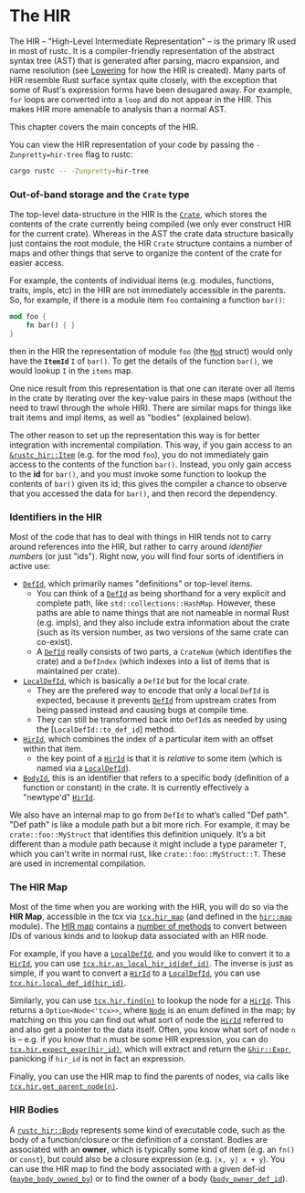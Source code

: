 # The HIR

The HIR – "High-Level Intermediate Representation" – is the primary IR used
in most of rustc. It is a compiler-friendly representation of the abstract
syntax tree (AST) that is generated after parsing, macro expansion, and name
resolution (see [Lowering](./lowering.html) for how the HIR is created).
Many parts of HIR resemble Rust surface syntax quite closely, with
the exception that some of Rust's expression forms have been desugared away.
For example, `for` loops are converted into a `loop` and do not appear in
the HIR. This makes HIR more amenable to analysis than a normal AST.

This chapter covers the main concepts of the HIR.

You can view the HIR representation of your code by passing the
`-Zunpretty=hir-tree` flag to rustc:

```bash
cargo rustc -- -Zunpretty=hir-tree
```

### Out-of-band storage and the `Crate` type

The top-level data-structure in the HIR is the [`Crate`], which stores
the contents of the crate currently being compiled (we only ever
construct HIR for the current crate). Whereas in the AST the crate
data structure basically just contains the root module, the HIR
`Crate` structure contains a number of maps and other things that
serve to organize the content of the crate for easier access.

[`Crate`]: https://doc.rust-lang.org/nightly/nightly-rustc/rustc_hir/struct.Crate.html

For example, the contents of individual items (e.g. modules,
functions, traits, impls, etc) in the HIR are not immediately
accessible in the parents. So, for example, if there is a module item
`foo` containing a function `bar()`:

```rust
mod foo {
    fn bar() { }
}
```

then in the HIR the representation of module `foo` (the [`Mod`]
struct) would only have the **`ItemId`** `I` of `bar()`. To get the
details of the function `bar()`, we would lookup `I` in the
`items` map.

[`Mod`]: https://doc.rust-lang.org/nightly/nightly-rustc/rustc_hir/struct.Mod.html

One nice result from this representation is that one can iterate
over all items in the crate by iterating over the key-value pairs
in these maps (without the need to trawl through the whole HIR).
There are similar maps for things like trait items and impl items,
as well as "bodies" (explained below).

The other reason to set up the representation this way is for better
integration with incremental compilation. This way, if you gain access
to an [`&rustc_hir::Item`] (e.g. for the mod `foo`), you do not immediately
gain access to the contents of the function `bar()`. Instead, you only
gain access to the **id** for `bar()`, and you must invoke some
function to lookup the contents of `bar()` given its id; this gives
the compiler a chance to observe that you accessed the data for
`bar()`, and then record the dependency.

[`&rustc_hir::Item`]: https://doc.rust-lang.org/nightly/nightly-rustc/rustc_hir/struct.Item.html

<a name="hir-id"></a>

### Identifiers in the HIR

Most of the code that has to deal with things in HIR tends not to
carry around references into the HIR, but rather to carry around
*identifier numbers* (or just "ids"). Right now, you will find four
sorts of identifiers in active use:

- [`DefId`], which primarily names "definitions" or top-level items.
  - You can think of a [`DefId`] as being shorthand for a very explicit
    and complete path, like `std::collections::HashMap`. However,
    these paths are able to name things that are not nameable in
    normal Rust (e.g. impls), and they also include extra information
    about the crate (such as its version number, as two versions of
    the same crate can co-exist).
  - A [`DefId`] really consists of two parts, a `CrateNum` (which
    identifies the crate) and a `DefIndex` (which indexes into a list
    of items that is maintained per crate).
- [`LocalDefId`], which is basically a `DefId` but for the local crate.
  - They are the prefered way to encode that only a local `DefId` is
    expected, because it prevents [`DefId`] from upstream crates from
    being passed instead and causing bugs at compile time.
  - They can still be transformed back into `DefId`s as needed by using
    the [`LocalDefId::to_def_id`] method.
- [`HirId`], which combines the index of a particular item with an
  offset within that item.
  - the key point of a [`HirId`] is that it is *relative* to some item
    (which is named via a [`LocalDefId`]).
- [`BodyId`], this is an identifier that refers to a specific
  body (definition of a function or constant) in the crate. It is currently
  effectively a "newtype'd" [`HirId`].

[`DefId`]: https://doc.rust-lang.org/nightly/nightly-rustc/rustc_hir/def_id/struct.DefId.html
[`LocalDefId`]: https://doc.rust-lang.org/nightly/nightly-rustc/rustc_hir/def_id/struct.LocalDefId.html
[`HirId`]: https://doc.rust-lang.org/nightly/nightly-rustc/rustc_hir/hir_id/struct.HirId.html
[`BodyId`]: https://doc.rust-lang.org/nightly/nightly-rustc/rustc_hir/struct.BodyId.html

We also have an internal map to go from `DefId` to what’s called "Def path". "Def path" is like a
module path but a bit more rich. For example, it may be `crate::foo::MyStruct` that identifies
this definition uniquely. It’s a bit different than a module path because it might include a type
parameter `T`, which you can't write in normal rust, like `crate::foo::MyStruct::T`. These are used
in incremental compilation.

### The HIR Map

Most of the time when you are working with the HIR, you will do so via
the **HIR Map**, accessible in the tcx via [`tcx.hir_map`] (and defined in
the [`hir::map`] module). The [HIR map] contains a [number of methods] to
convert between IDs of various kinds and to lookup data associated
with an HIR node.

[`tcx.hir_map`]: https://doc.rust-lang.org/nightly/nightly-rustc/rustc_middle/ty/context/struct.GlobalCtxt.html#structfield.hir_map
[`hir::map`]: https://doc.rust-lang.org/nightly/nightly-rustc/rustc_middle/hir/map/index.html
[HIR map]: https://doc.rust-lang.org/nightly/nightly-rustc/rustc_middle/hir/map/struct.Map.html
[number of methods]: https://doc.rust-lang.org/nightly/nightly-rustc/rustc_middle/hir/map/struct.Map.html#methods

For example, if you have a [`LocalDefId`], and you would like to convert it
to a [`HirId`], you can use [`tcx.hir.as_local_hir_id(def_id)`][as_local_hir_id].
The inverse is just as simple, if you want to convert a [`HirId`] to a [`LocalDefId`],
you can use [`tcx.hir.local_def_id(hir_id)`][local_def_id].

[as_local_hir_id]: https://doc.rust-lang.org/nightly/nightly-rustc/rustc_middle/hir/map/struct.Map.html#method.as_local_hir_id
[local_def_id]: https://doc.rust-lang.org/nightly/nightly-rustc/rustc_middle/hir/map/struct.Map.html#method.local_def_id

Similarly, you can use [`tcx.hir.find(n)`][find] to lookup the node for a
[`HirId`]. This returns a `Option<Node<'tcx>>`, where [`Node`] is an enum
defined in the map; by matching on this you can find out what sort of
node the [`HirId`] referred to and also get a pointer to the data
itself. Often, you know what sort of node `n` is – e.g. if you know
that `n` must be some HIR expression, you can do
[`tcx.hir.expect_expr(hir_id)`][expect_expr], which will extract and return the
[`&hir::Expr`][Expr], panicking if `hir_id` is not in fact an expression.

[find]: https://doc.rust-lang.org/nightly/nightly-rustc/rustc_middle/hir/map/struct.Map.html#method.find
[`Node`]: https://doc.rust-lang.org/nightly/nightly-rustc/rustc_hir/enum.Node.html
[expect_expr]: https://doc.rust-lang.org/nightly/nightly-rustc/rustc_middle/hir/map/struct.Map.html#method.expect_expr
[Expr]: https://doc.rust-lang.org/nightly/nightly-rustc/rustc_hir/struct.Expr.html

Finally, you can use the HIR map to find the parents of nodes, via
calls like [`tcx.hir.get_parent_node(n)`][get_parent_node].

[get_parent_node]: https://doc.rust-lang.org/nightly/nightly-rustc/rustc_middle/hir/map/struct.Map.html#method.get_parent_node

### HIR Bodies

A [`rustc_hir::Body`] represents some kind of executable code, such as the body
of a function/closure or the definition of a constant. Bodies are
associated with an **owner**, which is typically some kind of item
(e.g. an `fn()` or `const`), but could also be a closure expression
(e.g. `|x, y| x + y`). You can use the HIR map to find the body
associated with a given def-id ([`maybe_body_owned_by`]) or to find
the owner of a body ([`body_owner_def_id`]).

[`rustc_hir::Body`]: https://doc.rust-lang.org/nightly/nightly-rustc/rustc_hir/struct.Body.html
[`maybe_body_owned_by`]: https://doc.rust-lang.org/nightly/nightly-rustc/rustc_middle/hir/map/struct.Map.html#method.maybe_body_owned_by
[`body_owner_def_id`]: https://doc.rust-lang.org/nightly/nightly-rustc/rustc_middle/hir/map/struct.Map.html#method.body_owner_def_id
